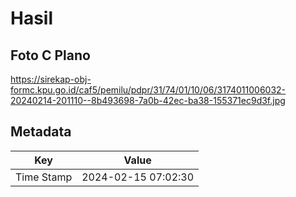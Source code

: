 # Hasil

## Foto C Plano

https://sirekap-obj-formc.kpu.go.id/caf5/pemilu/pdpr/31/74/01/10/06/3174011006032-20240214-201110--8b493698-7a0b-42ec-ba38-155371ec9d3f.jpg


## Metadata

| Key        | Value               |
| ---------- | ------------------- |
| Time Stamp | 2024-02-15 07:02:30 |



